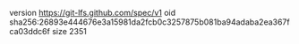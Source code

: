 version https://git-lfs.github.com/spec/v1
oid sha256:26893e444676e3a15981da2fcb0c3257875b081ba94adaba2ea367fca03ddc6f
size 2351
